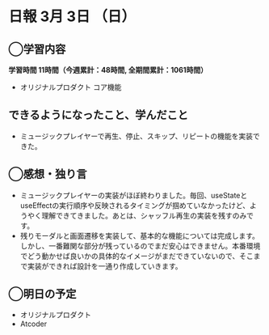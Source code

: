 # 日報  3月 3日 （日）

## ◯学習内容

**学習時間  11時間（今週累計：48時間, 全期間累計：1061時間）**

- オリジナルプロダクト コア機能

## できるようになったこと、学んだこと

- ミュージックプレイヤーで再生、停止、スキップ、リピートの機能を実装できた。

## ◯感想・独り言

- ミュージックプレイヤーの実装がほぼ終わりました。毎回、useStateとuseEffectの実行順序や反映されるタイミングが掴めていなかったけど、ようやく理解できてきました。あとは、シャッフル再生の実装を残すのみです。
- 残りモーダルと画面遷移を実装して、基本的な機能については完成します。しかし、一番難関な部分が残っているのでまだ安心はできません。本番環境でどう動かせば良いかの具体的なイメージがまだできていないので、そこまで実装ができれば設計を一通り作成していきます。

## ◯明日の予定

- オリジナルプロダクト
- Atcoder
